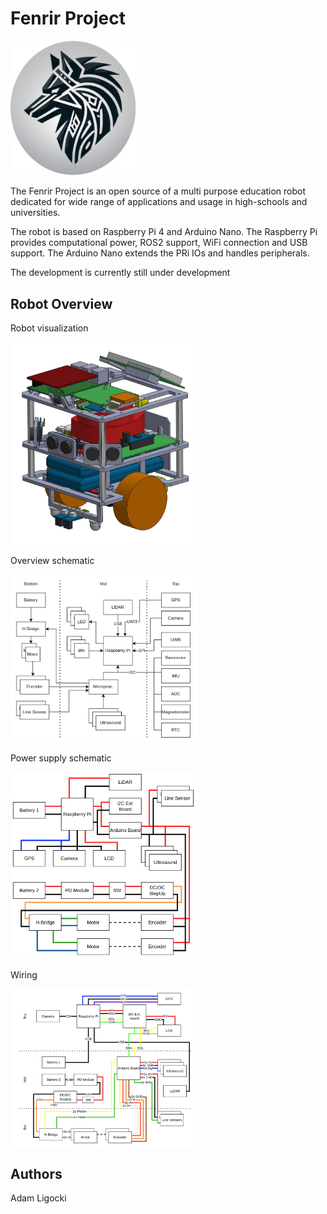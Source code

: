 # Fenrir Project

<img src="./media/fenrir_logo.png" width="200">

The Fenrir Project is an open source of a multi purpose education robot dedicated for wide range of applications and usage in high-schools and universities.

The robot is based on Raspberry Pi 4 and Arduino Nano. The Raspberry Pi provides computational power, ROS2 support, WiFi connection and USB support. The Arduino Nano extends the PRi IOs and handles peripherals.

The development is currently still under development

## Robot Overview

Robot visualization 

<img src="./media/render.png" width="300">


Overview schematic

<img src="./media/scheme-overview.png" width="300">

Power supply schematic

<img src="./media/scheme-power-supply.png" width="300">

Wiring

<img src="./media/scheme-wiring.png" width="300" align="center">


## Authors

Adam Ligocki 

